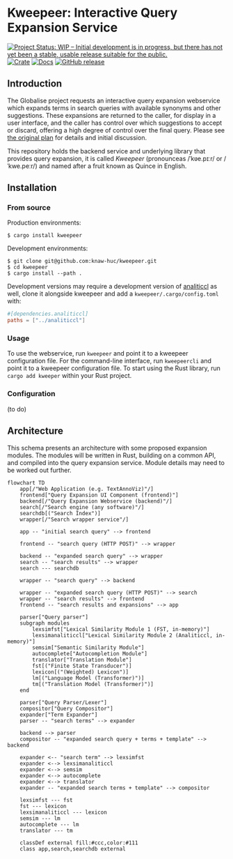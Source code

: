 # Kweepeer: Interactive Query Expansion Service

[![Project Status: WIP – Initial development is in progress, but there has not yet been a stable, usable release suitable for the public.](https://www.repostatus.org/badges/latest/wip.svg)](https://www.repostatus.org/#wip)
[![Crate](https://img.shields.io/crates/v/kweepeer.svg)](https://crates.io/crates/kweepeer)
[![Docs](https://docs.rs/kweepeer/badge.svg)](https://docs.rs/kweepeer/)
[![GitHub release](https://img.shields.io/github/release/knaw-huc/kweepeer.svg)](https://github.com/knaw-huc/kweepeer/releases/)

## Introduction

The Globalise project requests an interactive query expansion webservice which expands terms in search queries with available synonyms and other suggestions. These expansions are returned to the caller, for display in a user interface, and the caller has control over which suggestions to accept or discard, offering a high degree of control over the final query. Please see [the original plan](PLAN.md) for details and initial discussion.

This repository holds the backend service and underlying library that provides query expansion, it is called *Kweepeer* (pronounceas /ˈkʋe.pɪːr/ or  /ˈkwe.peːr/) and named after a fruit known as Quince in English.


## Installation

### From source

Production environments:

```
$ cargo install kweepeer
```

Development environments:

```
$ git clone git@github.com:knaw-huc/kweepeer.git
$ cd kweepeer
$ cargo install --path .
```

Development versions may require a development version of
[analiticcl](https://github.com/proycon/analiticcl) as well, clone it alongside kweepeer and add a
`kweepeer/.cargo/config.toml` with:

```toml
#[dependencies.analiticcl]
paths = ["../analiticcl"]
```

### Usage

To use the webservice, run `kweepeer` and point it to a kweepeer configuration file.
For the command-line interface, run `kweepeercli` and point it to a kweepeer configuration file.
To start using the Rust library, run `cargo add kweeper` within your Rust project.

### Configuration

(to do)

## Architecture

This schema presents an architecture with some proposed expansion modules. The modules
will be written in Rust, building on a common API, and compiled into the query expansion service.
Module details may need to be worked out further.

```mermaid
flowchart TD
    app[/"Web Application (e.g. TextAnnoViz)"/]
    frontend["Query Expansion UI Component (frontend)"]
    backend[/"Query Expansion Webservice (backend)"/]
    search[/"Search engine (any software)"/]
    searchdb[("Search Index")]
    wrapper[/"Search wrapper service"/]

    app -- "initial search query" --> frontend

    frontend -- "search query (HTTP POST)" --> wrapper

    backend -- "expanded search query" --> wrapper
    search -- "search results" --> wrapper
    search --- searchdb

    wrapper -- "search query" --> backend

    wrapper -- "expanded search query (HTTP POST)" --> search
    wrapper -- "search results" --> frontend
    frontend -- "search results and expansions" --> app

    parser["Query parser"]
    subgraph modules 
        lexsimfst["Lexical Similarity Module 1 (FST, in-memory)"]
        lexsimanaliticcl["Lexical Similarity Module 2 (Analiticcl, in-memory)"]
        semsim["Semantic Similarity Module"]
        autocomplete["Autocompletion Module"]
        translator["Translation Module"]
        fst[("Finite State Transducer")]
        lexicon[("(Weighted) Lexicon")]
        lm[("Language Model (Transformer)")]
        tm[("Translation Model (Transformer)")]
    end

    parser["Query Parser/Lexer"]
    compositor["Query Compositor"]
    expander["Term Expander"]
    parser -- "search terms" --> expander

    backend --> parser
    compositor -- "expanded search query + terms + template" --> backend

    expander <-- "search term" --> lexsimfst
    expander <--> lexsimanaliticcl
    expander <--> semsim
    expander <--> autocomplete
    expander <--> translator
    expander -- "expanded search terms + template" --> compositor

    lexsimfst --- fst
    fst --- lexicon
    lexsimanaliticcl --- lexicon
    semsim --- lm
    autocomplete --- lm
    translator --- tm

    classDef external fill:#ccc,color:#111
    class app,search,searchdb external
```

